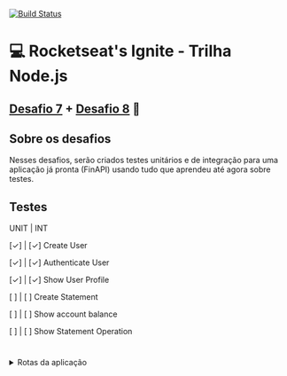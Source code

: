[![Build Status](https://travis-ci.com/magujun/ignite-nodejs-desafio-7.svg?branch=main)](https://travis-ci.com/magujun/ignite-nodejs-desafio-7)

# 💻 Rocketseat's Ignite - Trilha Node.js

## [Desafio 7](https://www.notion.so/Desafio-01-Testes-unit-rios-0321db2af07e4b48a85a1e4e360fcd11) + [Desafio 8](https://www.notion.so/Desafio-02-Testes-de-integra-o-70a8af48044d444cb1d2c1fa00056958) 🚀

## Sobre os desafios
Nesses desafios, serão criados testes unitários e de integração para uma aplicação já pronta (FinAPI) usando tudo que aprendeu até agora sobre testes.

## Testes
UNIT | INT

[✓] | [✓] Create User

[✓] | [✓] Authenticate User

[✓] | [✓] Show User Profile 

[ ] | [ ] Create Statement 

[ ] | [ ] Show account balance 

[ ] | [ ] Show Statement Operation 

#
<details>

<summary>Rotas da aplicação</summary>

<details>
<summary>POST `/api/v1/users`</summary>

A rota recebe `name`, `email` e `password` dentro do corpo da requisição, salva o usuário criado no banco e retorna uma resposta vazia com status `201`.</details>

<details>
<summary>POST `/api/v1/sessions`</summary>

A rota recebe `email` e `password` no corpo da requisição e retorna os dados do usuário autenticado junto à um token JWT.
Essa aplicação não possui refresh token, ou seja, o token criado dura apenas 1 dia e deve ser recriado após o período mencionado.</details>

<details>
<summary>GET `/api/v1/profile`</summary>

A rota recebe um token JWT pelo header da requisição e retorna as informações do usuário autenticado.</details>
<details>
<summary>GET `/api/v1/statements/balance`</summary>

A rota recebe um token JWT pelo header da requisição e retorna uma lista com todas as operações de depósito e saque do usuário autenticado e também o saldo total numa propriedade `balance`.</details>

<details>
<summary>POST `/api/v1/statements/deposit`</summary>

A rota recebe um token JWT pelo header e `amount` e `description` no corpo da requisição, registra a operação de depósito do valor e retorna as informações do depósito criado com status `201`.</details>

<details>
<summary>POST `/api/v1/statements/withdraw`</summary>

A rota recebe um token JWT pelo header e `amount` e `description` no corpo da requisição, registra a operação de saque do valor (caso o usuário possua saldo válido) e retorna as informações do saque criado com status `201`.</details>

<details>
<summary>GET `/api/v1/statements/:statement_id`</summary>

A rota recebe um token JWT pelo header e o id de uma operação registrada (saque ou depósito) na URL da rota e retorna as informações da operação encontrada.</details>
</details>
